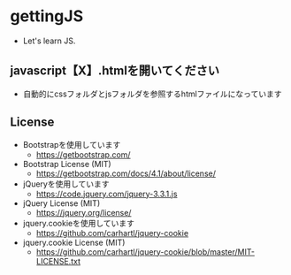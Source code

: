 # gettingJS
* Let's learn JS.

## javascript【X】.htmlを開いてください
* 自動的にcssフォルダとjsフォルダを参照するhtmlファイルになっています

## License
* Bootstrapを使用しています
    * https://getbootstrap.com/
* Bootstrap License (MIT)
    * https://getbootstrap.com/docs/4.1/about/license/
* jQueryを使用しています
    * https://code.jquery.com/jquery-3.3.1.js
* jQuery License (MIT)
    * https://jquery.org/license/
* jquery.cookieを使用しています
    * https://github.com/carhartl/jquery-cookie
* jquery.cookie License (MIT)
    * https://github.com/carhartl/jquery-cookie/blob/master/MIT-LICENSE.txt